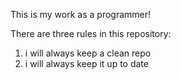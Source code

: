 This is my work as a programmer!

There are three rules in this repository:
1. i will always keep a clean repo
2. i will always keep it up to date
